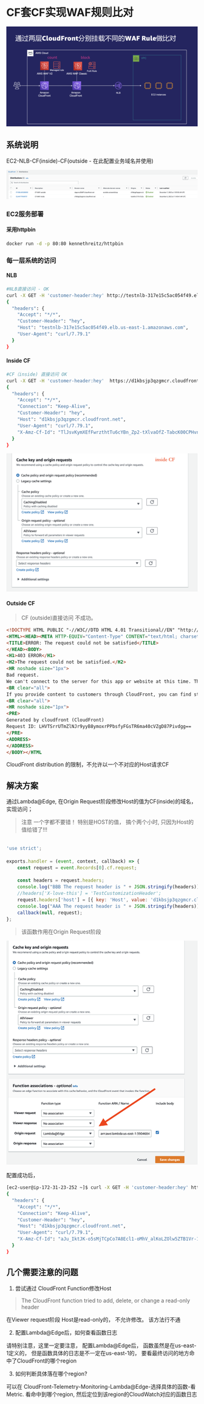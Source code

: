# CF套CF实现WAF规则比对

![arc](images/arc.png)

## 系统说明

EC2-NLB-CF(inside)-CF(outside - 在此配置业务域名并使用)

![cf](images/2cf.png)

### EC2服务部署

#### 采用httpbin

```bash
docker run -d -p 80:80 kennethreitz/httpbin
```


### 每一层系统的访问

#### NLB
```bash
#NLB直接访问 - OK
curl -X GET -H 'customer-header:hey' http://testnlb-317e15c5ac054f49.elb.us-east-1.amazonaws.com/headers 
{
  "headers": {
    "Accept": "*/*",
    "Customer-Header": "hey",
    "Host": "testnlb-317e15c5ac054f49.elb.us-east-1.amazonaws.com",
    "User-Agent": "curl/7.79.1"
  }
}

```
#### Inside CF
```bash
#CF（inside) 直接访问 OK
curl -X GET -H 'customer-header:hey'  https://d1kbsjp3qzgmcr.cloudfront.net/headers 
{
  "headers": {
    "Accept": "*/*",
    "Connection": "Keep-Alive",
    "Customer-Header": "hey",
    "Host": "d1kbsjp3qzgmcr.cloudfront.net",
    "User-Agent": "curl/7.79.1",
    "X-Amz-Cf-Id": "TlJsvKymXEfFwrzthtTu6cYBn_Zp2-tXlvaOfZ-TabcK00CPHvnJHw=="
  }
}
```
![insidecf](images/insidecf.png)

#### Outside CF
> CF (outside)直接访问 不成功。
```html
<!DOCTYPE HTML PUBLIC "-//W3C//DTD HTML 4.01 Transitional//EN" "http://www.w3.org/TR/html4/loose.dtd">
<HTML><HEAD><META HTTP-EQUIV="Content-Type" CONTENT="text/html; charset=iso-8859-1">
<TITLE>ERROR: The request could not be satisfied</TITLE>
</HEAD><BODY>
<H1>403 ERROR</H1>
<H2>The request could not be satisfied.</H2>
<HR noshade size="1px">
Bad request.
We can't connect to the server for this app or website at this time. There might be too much traffic or a configuration error. Try again later, or contact the app or website owner.
<BR clear="all">
If you provide content to customers through CloudFront, you can find steps to troubleshoot and help prevent this error by reviewing the CloudFront documentation.
<BR clear="all">
<HR noshade size="1px">
<PRE>
Generated by cloudfront (CloudFront)
Request ID: LHVTSrrUTmZlNJr9yyB8ymoxrPPbsfyFGsTR6ma40cVZgD87Pivdgg==
</PRE>
<ADDRESS>
</ADDRESS>
</BODY></HTML
```
CloudFront distribution 的限制，不允许以一个不对应的Host请求CF

## 解决方案

通过Lambda@Edge, 在Origin Request阶段修改Host的值为CF(inside)的域名，实现访问；

> 注意 一个字都不要错！ 特别是HOST的值， 搞个两个小时, 只因为Host的值给错了!!!
```javascript

'use strict';

exports.handler = (event, context, callback) => {
    const request = event.Records[0].cf.request;
   
    const headers = request.headers;
    console.log("BBB The request header is " + JSON.stringify(headers));
    //headers['X-love-this'] = 'TestCustomizationHeader';
    request.headers['host'] = [{ key: 'Host', value: 'd1kbsjp3qzgmcr.cloudfront.net'}];
    console.log("AAA The request header is " + JSON.stringify(headers));
    callback(null, request);
};
```
> 该函数作用在Origin Request阶段

![outsidecf](images/outsidecf.png)


配置成功后，
```bash
[ec2-user@ip-172-31-23-252 ~]$ curl -X GET -H 'customer-header:hey' https://outside.cuteworld.top/headers
{
  "headers": {
    "Accept": "*/*",
    "Connection": "Keep-Alive",
    "Customer-Header": "hey",
    "Host": "d1kbsjp3qzgmcr.cloudfront.net",
    "User-Agent": "curl/7.79.1",
    "X-Amz-Cf-Id": "aJu_IktJK-o5sMjTCpCo7A8Ecl1-oMhV_alKoLZOlw5ZTB1Vr-1dLQ=="
  }
}
```

## 几个需要注意的问题
 
1. 尝试通过 CloudFront Function修改Host

> The CloudFront function tried to add, delete, or change a read-only header

在Viewer request阶段 Host是read-only的， 不允许修改。 该方法行不通

2. 配置Lambda@Edge后，如何查看函数日志

请特别注意，这里一定要注意， 配置Lambda@Edge后， 函数虽然是在us-east-1定义的， 但是函数具体的日志是不一定在us-east-1的， 要看最终访问的地方命中了CloudFront的哪个region

3. 如何判断具体落在哪个region?

可以在 CloudFront-Telemetry-Monitoring-Lambda@Edge-选择具体的函数-看Metric. 看命中到哪个region, 然后定位到该region的CloudWatch对应的函数日志